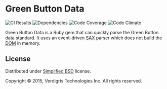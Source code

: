 # Green Button Data

![CI Results](https://img.shields.io/circleci/project/VerdigrisTech/green-button-data.svg)
![Dependencies](https://img.shields.io/gemnasium/VerdigrisTech/green-button-data.svg)
![Code Coverage](https://img.shields.io/codecov/c/github/VerdigrisTech/green-button-data.svg)
![Code Climate](https://img.shields.io/codeclimate/github/VerdigrisTech/green-button-data.svg)

Green Button Data is a Ruby gem that can quickly parse the Green Button data
standard. It uses an event-driven <abbr title="Simple API for XML">SAX</abbr>
parser which does not build the <abbr title="Document Object Model">DOM</abbr>
in memory.

## License

Distributed under [Simplified BSD](https://raw.githubusercontent.com/VerdigrisTech/green-button-data/master/LICENSE.txt)
license.

Copyright © 2015, Verdigris Technologies Inc. All rights reserved.
